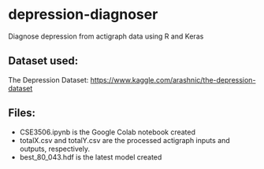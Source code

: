 # depression-diagnoser
Diagnose depression from actigraph data using R and Keras

## Dataset used:

The Depression Dataset: https://www.kaggle.com/arashnic/the-depression-dataset

## Files:

- CSE3506.ipynb is the Google Colab notebook created
- totalX.csv and totalY.csv are the processed actigraph inputs and outputs, respectively.
- best_80_043.hdf is the latest model created
